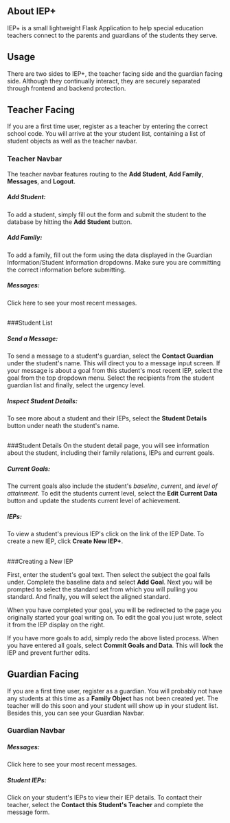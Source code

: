 ## About IEP+

IEP+ is a small lightweight Flask Application to help special education teachers connect to the parents and guardians of the students they serve. 

## Usage

There are two sides to IEP+, the teacher facing side and the guardian facing side. Although they continually interact, they are securely separated through frontend and backend protection. 

## Teacher Facing  

If you are a first time user, register as a teacher by entering the correct school code. You will arrive at the your student list, containing a list of student objects as well as the teacher navbar.

### Teacher Navbar

The teacher navbar features routing to the **Add Student**, **Add Family**, **Messages**, and **Logout**. 

##### Add Student:
To add a student, simply fill out the form and submit the student to the database by hitting the **Add Student** button.

##### Add Family:
To add a family, fill out the form using the data displayed in the Guardian Information/Student Information dropdowns. Make sure you are committing the correct information before submitting.

##### Messages:
Click here to see your most recent messages.

##

###Student List

##### Send a Message:
To send a message to a student's guardian, select the **Contact Guardian** under the student's name. This will direct you to a message input screen. If your message is about a goal from this student's most recent IEP, select the goal from the top dropdown menu. Select the recipients from the student guardian list and finally, select the urgency level. 

##### Inspect Student Details:
To see more about a student and their IEPs, select the **Student Details** button under neath the student's name. 
##
###Student Details
On the student detail page, you will see information about the student, including their family relations, IEPs and current goals. 

##### Current Goals:
The current goals also include the student's *baseline*, *current*, and *level of attainment*. To edit the students current level, select the **Edit Current Data** button and update the students current level of achievement. 

##### IEPs:
To view a student's previous IEP's click on the link of the IEP Date. To create a new IEP, click **Create New IEP+**.

##
###Creating a New IEP

First, enter the student's goal text. Then select the subject the goal falls under. Complete the baseline data and select **Add Goal**. Next you will be prompted to select the standard set from which you will pulling you standard. And finally, you will select the aligned standard.

When you have completed your goal, you will be redirected to the page you originally started your goal writing on. To edit the goal you just wrote, select it from the IEP display on the right.

If you have more goals to add, simply redo the above listed process. When you have entered all goals, select **Commit Goals and Data**. This will **lock** the IEP and prevent further edits.

## Guardian Facing

If you are a first time user, register as a guardian. You will probably not have any students at this time as a **Family Object** has not been created yet. The teacher will do this soon and your student will show up in your student list. Besides this, you can see your Guardian Navbar. 

### Guardian Navbar

##### Messages:
Click here to see your most recent messages.

##### Student IEPs:
Click on your student's IEPs to view their IEP details. To contact their teacher, select the **Contact this Student's Teacher** and complete the message form. 

